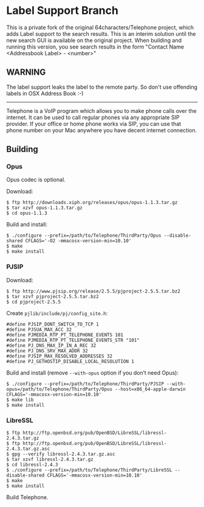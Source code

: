 # Label Support Branch

This is a private fork of the original 64characters/Telephone project, which adds Label support to the search results.
This is an interim solution until the new search GUI is available on the original project. When building and running this version, you see search results in the form "Contact Name &lt;Addressbook Label&gt; - &lt;number&gt;"

WARNING
-------
The label support leaks the label to the remote party. So don't use offending labels in OSX Address Book :-)

-------

Telephone is a VoIP program which allows you to make phone calls over
the internet. It can be used to call regular phones via any
appropriate SIP provider. If your office or home phone works via SIP,
you can use that phone number on your Mac anywhere you have decent
internet connection.

## Building

### Opus

Opus codec is optional.

Download:

    $ ftp http://downloads.xiph.org/releases/opus/opus-1.1.3.tar.gz
    $ tar xzvf opus-1.1.3.tar.gz
    $ cd opus-1.1.3

Build and install:

    $ ./configure --prefix=/path/to/Telephone/ThirdParty/Opus --disable-shared CFLAGS='-O2 -mmacosx-version-min=10.10'
    $ make
    $ make install

### PJSIP

Download:

    $ ftp http://www.pjsip.org/release/2.5.5/pjproject-2.5.5.tar.bz2
    $ tar xzvf pjproject-2.5.5.tar.bz2
    $ cd pjproject-2.5.5

Create `pjlib/include/pj/config_site.h`:

    #define PJSIP_DONT_SWITCH_TO_TCP 1
    #define PJSUA_MAX_ACC 32
    #define PJMEDIA_RTP_PT_TELEPHONE_EVENTS 101
    #define PJMEDIA_RTP_PT_TELEPHONE_EVENTS_STR "101"
    #define PJ_DNS_MAX_IP_IN_A_REC 32
    #define PJ_DNS_SRV_MAX_ADDR 32
    #define PJSIP_MAX_RESOLVED_ADDRESSES 32
    #define PJ_GETHOSTIP_DISABLE_LOCAL_RESOLUTION 1

Build and install (remove `--with-opus` option if you don’t need Opus):

    $ ./configure --prefix=/path/to/Telephone/ThirdParty/PJSIP --with-opus=/path/to/Telephone/ThirdParty/Opus --host=x86_64-apple-darwin CFLAGS='-mmacosx-version-min=10.10'
    $ make lib
    $ make install

### LibreSSL

    $ ftp http://ftp.openbsd.org/pub/OpenBSD/LibreSSL/libressl-2.4.3.tar.gz
    $ ftp http://ftp.openbsd.org/pub/OpenBSD/LibreSSL/libressl-2.4.3.tar.gz.asc
    $ gpg --verify libressl-2.4.3.tar.gz.asc
    $ tar xzvf libressl-2.4.3.tar.gz
    $ cd libressl-2.4.3
    $ ./configure --prefix=/path/to/Telephone/ThirdParty/LibreSSL --disable-shared CFLAGS='-mmacosx-version-min=10.10'
    $ make
    $ make install

    
Build Telephone.
